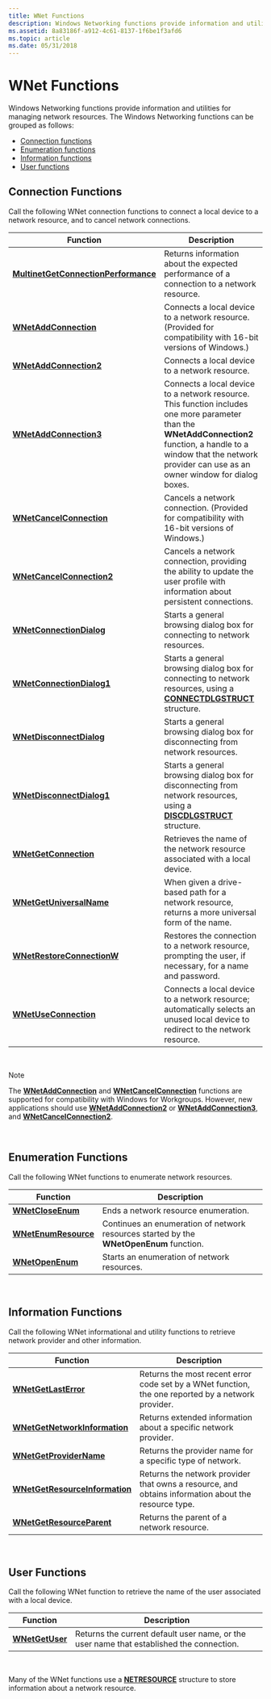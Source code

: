 ```yaml
---
title: WNet Functions
description: Windows Networking functions provide information and utilities for managing network resources.
ms.assetid: 8a83186f-a912-4c61-8137-1f6be1f3afd6
ms.topic: article
ms.date: 05/31/2018
---
```


# WNet Functions

Windows Networking functions provide information and utilities for managing network resources. The Windows Networking functions can be grouped as follows:

-   [Connection functions](#connection-functions)
-   [Enumeration functions](#enumeration-functions)
-   [Information functions](#information-functions)
-   [User functions](#user-functions)

## Connection Functions

Call the following WNet connection functions to connect a local device to a network resource, and to cancel network connections.



| Function                                                                     | Description                                                                                                                                                                                                                    |
|------------------------------------------------------------------------------|--------------------------------------------------------------------------------------------------------------------------------------------------------------------------------------------------------------------------------|
| [**MultinetGetConnectionPerformance**](https://msdn.microsoft.com/library/Aa385342(v=VS.85).aspx) | Returns information about the expected performance of a connection to a network resource.                                                                                                                                      |
| [**WNetAddConnection**](https://msdn.microsoft.com/library/Aa385410(v=VS.85).aspx)                               | Connects a local device to a network resource. (Provided for compatibility with 16-bit versions of Windows.)                                                                                                                   |
| [**WNetAddConnection2**](https://msdn.microsoft.com/library/Aa385413(v=VS.85).aspx)                             | Connects a local device to a network resource.                                                                                                                                                                                 |
| [**WNetAddConnection3**](https://msdn.microsoft.com/library/Aa385418(v=VS.85).aspx)                             | Connects a local device to a network resource. This function includes one more parameter than the **WNetAddConnection2** function, a handle to a window that the network provider can use as an owner window for dialog boxes. |
| [**WNetCancelConnection**](https://msdn.microsoft.com/library/Aa385423(v=VS.85).aspx)                         | Cancels a network connection. (Provided for compatibility with 16-bit versions of Windows.)                                                                                                                                    |
| [**WNetCancelConnection2**](https://msdn.microsoft.com/library/Aa385427(v=VS.85).aspx)                       | Cancels a network connection, providing the ability to update the user profile with information about persistent connections.                                                                                                  |
| [**WNetConnectionDialog**](https://msdn.microsoft.com/library/Aa385433(v=VS.85).aspx)                         | Starts a general browsing dialog box for connecting to network resources.                                                                                                                                                      |
| [**WNetConnectionDialog1**](https://msdn.microsoft.com/library/Aa385436(v=VS.85).aspx)                       | Starts a general browsing dialog box for connecting to network resources, using a [**CONNECTDLGSTRUCT**](https://msdn.microsoft.com/library/Aa385332(v=VS.85).aspx) structure.                                                                                  |
| [**WNetDisconnectDialog**](https://msdn.microsoft.com/library/Aa385440(v=VS.85).aspx)                         | Starts a general browsing dialog box for disconnecting from network resources.                                                                                                                                                 |
| [**WNetDisconnectDialog1**](https://msdn.microsoft.com/library/Aa385443(v=VS.85).aspx)                       | Starts a general browsing dialog box for disconnecting from network resources, using a [**DISCDLGSTRUCT**](https://msdn.microsoft.com/library/Aa385339(v=VS.85).aspx) structure.                                                                                   |
| [**WNetGetConnection**](https://msdn.microsoft.com/library/Aa385453(v=VS.85).aspx)                               | Retrieves the name of the network resource associated with a local device.                                                                                                                                                     |
| [**WNetGetUniversalName**](https://msdn.microsoft.com/library/Aa385474(v=VS.85).aspx)                         | When given a drive-based path for a network resource, returns a more universal form of the name.                                                                                                                               |
| [**WNetRestoreConnectionW**](https://msdn.microsoft.com/library/Aa385480(v=VS.85).aspx)                     | Restores the connection to a network resource, prompting the user, if necessary, for a name and password.                                                                                                                      |
| [**WNetUseConnection**](https://msdn.microsoft.com/library/Aa385482(v=VS.85).aspx)                               | Connects a local device to a network resource; automatically selects an unused local device to redirect to the network resource.                                                                                               |



 

> [!Note]  
> The [**WNetAddConnection**](https://msdn.microsoft.com/library/Aa385410(v=VS.85).aspx) and [**WNetCancelConnection**](https://msdn.microsoft.com/library/Aa385423(v=VS.85).aspx) functions are supported for compatibility with Windows for Workgroups. However, new applications should use [**WNetAddConnection2**](https://msdn.microsoft.com/library/Aa385413(v=VS.85).aspx) or [**WNetAddConnection3**](https://msdn.microsoft.com/library/Aa385418(v=VS.85).aspx), and [**WNetCancelConnection2**](https://msdn.microsoft.com/library/Aa385427(v=VS.85).aspx).

 

## Enumeration Functions

Call the following WNet functions to enumerate network resources.



| Function                                     | Description                                                                             |
|----------------------------------------------|-----------------------------------------------------------------------------------------|
| [**WNetCloseEnum**](https://msdn.microsoft.com/library/Aa385431(v=VS.85).aspx)       | Ends a network resource enumeration.                                                    |
| [**WNetEnumResource**](https://msdn.microsoft.com/library/Aa385449(v=VS.85).aspx) | Continues an enumeration of network resources started by the **WNetOpenEnum** function. |
| [**WNetOpenEnum**](https://msdn.microsoft.com/library/Aa385478(v=VS.85).aspx)         | Starts an enumeration of network resources.                                             |



 

## Information Functions

Call the following WNet informational and utility functions to retrieve network provider and other information.



| Function                                                         | Description                                                                                         |
|------------------------------------------------------------------|-----------------------------------------------------------------------------------------------------|
| [**WNetGetLastError**](https://msdn.microsoft.com/library/Aa385459(v=VS.85).aspx)                     | Returns the most recent error code set by a WNet function, the one reported by a network provider.  |
| [**WNetGetNetworkInformation**](https://msdn.microsoft.com/library/Aa385461(v=VS.85).aspx)   | Returns extended information about a specific network provider.                                     |
| [**WNetGetProviderName**](https://msdn.microsoft.com/library/Aa385464(v=VS.85).aspx)               | Returns the provider name for a specific type of network.                                           |
| [**WNetGetResourceInformation**](https://msdn.microsoft.com/library/Aa385469(v=VS.85).aspx) | Returns the network provider that owns a resource, and obtains information about the resource type. |
| [**WNetGetResourceParent**](https://msdn.microsoft.com/library/Aa385470(v=VS.85).aspx)           | Returns the parent of a network resource.                                                           |



 

## User Functions

Call the following WNet function to retrieve the name of the user associated with a local device.



| Function                           | Description                                                                              |
|------------------------------------|------------------------------------------------------------------------------------------|
| [**WNetGetUser**](https://msdn.microsoft.com/library/Aa385476(v=VS.85).aspx) | Returns the current default user name, or the user name that established the connection. |



 

Many of the WNet functions use a [**NETRESOURCE**](/windows/desktop/api/Winnetwk/ns-winnetwk-netresourcea) structure to store information about a network resource.

 

 




